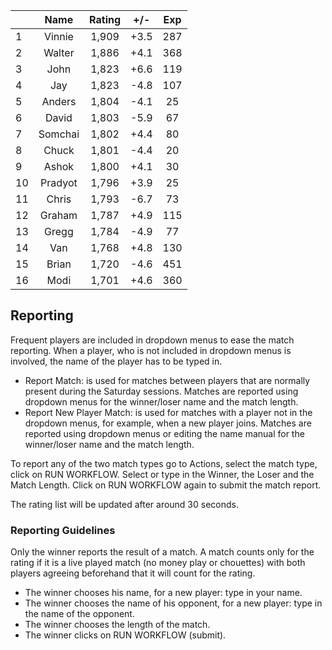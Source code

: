 | |Name|Rating|+/-|Exp|
|-|:--:|:----:|:-:|:-:|
|1|Vinnie|1,909|+3.5|287|
|2|Walter|1,886|+4.1|368|
|3|John|1,823|+6.6|119|
|4|Jay|1,823|-4.8|107|
|5|Anders|1,804|-4.1|25|
|6|David|1,803|-5.9|67|
|7|Somchai|1,802|+4.4|80|
|8|Chuck|1,801|-4.4|20|
|9|Ashok|1,800|+4.1|30|
|10|Pradyot|1,796|+3.9|25|
|11|Chris|1,793|-6.7|73|
|12|Graham|1,787|+4.9|115|
|13|Gregg|1,784|-4.9|77|
|14|Van|1,768|+4.8|130|
|15|Brian|1,720|-4.6|451|
|16|Modi|1,701|+4.6|360|

 

## Reporting

Frequent players are included in dropdown menus to ease the match reporting.
When a player, who is not included in dropdown menus is involved, the name of the player has to be typed in.

- Report Match:  is used for matches between players that are normally present during the Saturday sessions.
Matches are reported using dropdown menus for the winner/loser name and the match length.
- Report New Player Match:  is used for matches with a player not in the dropdown menus, for example, when a new player joins.
Matches are reported using dropdown menus or editing the name manual for the winner/loser name and the match length.

To report any of the two match types go to Actions, select the match type, click on RUN WORKFLOW.
Select or type in the Winner, the Loser and the Match Length.
Click on RUN WORKFLOW again to submit the match report.

The rating list will be updated after around 30 seconds.

### Reporting Guidelines

Only the winner reports the result of a match.
A match counts only for the rating if it is a live played match (no money play or chouettes)
with both players agreeing beforehand that it will count for the rating.

- The winner chooses his name, for a new player: type in your name.
- The winner chooses the name of his opponent, for a new player: type in the name of the opponent.
- The winner chooses the length of the match.
- The winner clicks on RUN WORKFLOW (submit).
